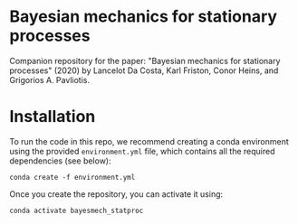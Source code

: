 # Bayesian mechanics for stationary processes

Companion repository for the paper: "Bayesian mechanics for stationary processes" (2020) by Lancelot Da Costa, Karl Friston, Conor Heins, and Grigorios A. Pavliotis.

# Installation 

To run the code in this repo, we recommend creating a conda environment using the provided `environment.yml` file, which 
contains all the required dependencies (see below):

```
conda create -f environment.yml
```

Once you create the repository, you can activate it using:

```
conda activate bayesmech_statproc
```
